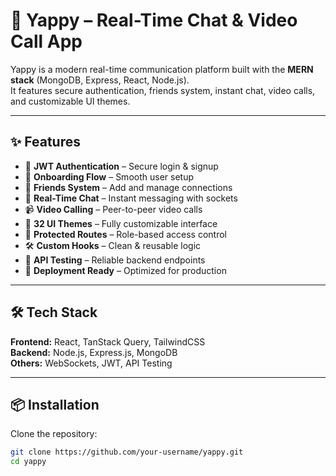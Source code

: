 # 🐾 Yappy – Real-Time Chat & Video Call App  

Yappy is a modern real-time communication platform built with the **MERN stack** (MongoDB, Express, React, Node.js).  
It features secure authentication, friends system, instant chat, video calls, and customizable UI themes.  

---

## ✨ Features  

- 🔐 **JWT Authentication** – Secure login & signup  
- 📄 **Onboarding Flow** – Smooth user setup  
- 👥 **Friends System** – Add and manage connections  
- 💬 **Real-Time Chat** – Instant messaging with sockets  
- 📹 **Video Calling** – Peer-to-peer video calls  
- 🎨 **32 UI Themes** – Fully customizable interface  
- 🚨 **Protected Routes** – Role-based access control  
- 🛠️ **Custom Hooks** – Clean & reusable logic  
- 🧪 **API Testing** – Reliable backend endpoints  
- 🚀 **Deployment Ready** – Optimized for production  

---

## 🛠 Tech Stack  

**Frontend:** React, TanStack Query, TailwindCSS  
**Backend:** Node.js, Express.js, MongoDB  
**Others:** WebSockets, JWT, API Testing  

---

## 📦 Installation  

Clone the repository:  
```bash
git clone https://github.com/your-username/yappy.git
cd yappy
